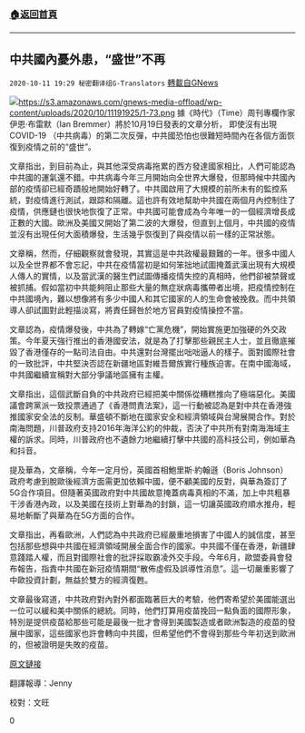 ###  [:house:返回首頁](https://github.com/ourhimalayas/txt)
---

## 中共國內憂外患，“盛世”不再
`2020-10-11 19:29 秘密翻译组G-Translators` [轉載自GNews](https://gnews.org/zh-hant/418484/)

![]()![](https://s3.amazonaws.com/gnews-media-offload/wp-content/uploads/2020/10/11191925/1-73.png)https://s3.amazonaws.com/gnews-media-offload/wp-content/uploads/2020/10/11191925/1-73.png
據《時代》（Time）周刊專欄作家伊恩·布雷默（Ian Bremmer）將於10月19日發表的文章分析， 即使沒有出現COVID-19 （中共病毒）的第二次反彈，中共國恐怕也很難短時間內在各個方面恢復到疫情之前的“盛世”。

文章指出，到目前為止，與其他深受病毒拖累的西方發達國家相比，人們可能認為中共國的運氣還不錯。中共病毒今年三月開始向全世界大爆發，但那時候中共國內部的疫情卻已經奇蹟般地開始好轉了。中共國啟用了大規模的前所未有的監控系統，對疫情進行測試，跟踪和隔離。這也許有效地幫助中共國在兩個月內控制住了疫情，供應鏈也很快地恢復了正常。中共國可能會成為今年唯一的一個經濟增長成正數的大國。歐洲及美國又開始了第二波的大爆發，但直到上個月，中共國的疫情並沒有出現任何大面積爆發，生活幾乎恢復到了與疫情以前一樣的正常狀態。

文章稱，然而，仔細觀察就會發現，其實這是中共政權最艱難的一年。很多中國人以及全世界都不會忘記，中共在疫情當初是如何笨拙地試圖掩蓋武漢出現有大規模人傳人的實情，以及當武漢的醫生們試圖傳播疫情失控的真相時，他們卻被禁聲或被抓捕。假如當初中共能夠阻止那些大量的無症狀病毒攜帶者出境，把疫情控制在中共國境內，難以想像將有多少中國人和其它國家的人的生命會被挽救。而中共領導人卻試圖對此輕描淡寫，將責任歸咎於地方官員對疫情操控不當。

文章認為，疫情爆發後，中共為了轉嫁“亡黨危機”，開始實施更加強硬的外交政策。今年夏天強行推出的香港國安法，就是為了打擊那些親民主人士，並且徹底摧毀了香港僅存的一點司法自由。中共還對台灣擺出咄咄逼人的樣子。面對國際社會的一致批評，中共堅決否認在新疆地區對維吾爾族實行種族迫害。在南中國海域，中共國繼續宣稱對大部分爭議地區擁有主權。

文章指出，這個武斷自負的中共政府已經把美中關係從糟糕推向了極端惡化。美國議會跨黨派一致投票通過了《香港問責法案》，這一行動被認為是對中共在香港強推國家安全法的反制。華盛頓不斷地在國家安全和經濟領域與台灣展開合作。對於南海問題，川普政府支持2016年海洋公約的仲裁，否決了中共所有對南海海域主權的訴求。同時，川普政府也不遺餘力地繼續打擊中共國的高科技公司，例如華為和抖音。

提及華為，文章稱，今年一定月份，英國首相鮑里斯·約翰遜（Boris Johnson）政府考慮到脫歐後經濟方面需更加依賴中國，便不顧美國的反對，與華為簽訂了5G合作項目。但隨著英國政府對中共國故意掩蓋病毒真相的不滿，加上中共粗暴干涉香港內政，以及美國在技術上對華為的封鎖，這一切讓英國政府順水推舟，輕易地斬斷了與華為在5G方面的合作。

文章指出，再看歐洲，人們認為中共政府已經嚴重地損害了中國人的誠信度，甚至包括那些想與中共國在經濟領域開展全面合作的國家。中共國不僅在香港，新疆肆意踐踏人權，而且對國際社會的批評採取霸凌外交手段。今年6月，歐盟委員會發布報告，指責中共國在新冠疫情期間“散佈虛假及誤導性消息”。這一切嚴重影響了中歐投資計劃，無益於雙方的經濟復甦。

文章最後寫道，中共政府對內對外都面臨著巨大的考驗，他們寄希望於美國能選出一位可以緩和美中關係的總統。同時，他們打算用疫苗挽回一點負面的國際形象，特別是提供疫苗給那些可能是最後一批才會得到美國製造或者歐洲製造的疫苗的發展中國家，這些國家也許會轉向中共國，但希望他們不會得到那些今年初送到歐洲的，但被證明是失敗的疫苗。

[原文鏈接](https://time.com/5897883/china-coronavirus-recovery/)

翻譯報導：Jenny

校對：文旺

0
